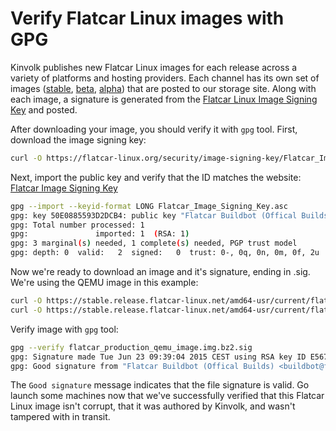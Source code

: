 # Verify Flatcar Linux images with GPG

Kinvolk publishes new Flatcar Linux images for each release across a variety of platforms and hosting providers. Each channel has its own set of images ([stable], [beta], [alpha]) that are posted to our storage site. Along with each image, a signature is generated from the [Flatcar Linux Image Signing Key][signing-key] and posted.

[signing-key]: https://www.flatcar-linux.org/security/image-signing-key/
[stable]: https://stable.release.flatcar-linux.net/amd64-usr/current/
[beta]: https://beta.release.flatcar-linux.net/amd64-usr/current/
[alpha]: https://alpha.release.flatcar-linux.net/amd64-usr/current/

After downloading your image, you should verify it with `gpg` tool. First, download the image signing key:

```sh
curl -O https://flatcar-linux.org/security/image-signing-key/Flatcar_Image_Signing_Key.asc
```

Next, import the public key and verify that the ID matches the website: [Flatcar Image Signing Key][signing-key]

```sh
gpg --import --keyid-format LONG Flatcar_Image_Signing_Key.asc
gpg: key 50E0885593D2DCB4: public key "Flatcar Buildbot (Offical Builds) <buildbot@flatcar-linux.org>" imported
gpg: Total number processed: 1
gpg:               imported: 1  (RSA: 1)
gpg: 3 marginal(s) needed, 1 complete(s) needed, PGP trust model
gpg: depth: 0  valid:   2  signed:   0  trust: 0-, 0q, 0n, 0m, 0f, 2u
```

Now we're ready to download an image and it's signature, ending in .sig. We're using the QEMU image in this example:

```sh
curl -O https://stable.release.flatcar-linux.net/amd64-usr/current/flatcar_production_qemu_image.img.bz2
curl -O https://stable.release.flatcar-linux.net/amd64-usr/current/flatcar_production_qemu_image.img.bz2.sig
```

Verify image with `gpg` tool:

```sh
gpg --verify flatcar_production_qemu_image.img.bz2.sig
gpg: Signature made Tue Jun 23 09:39:04 2015 CEST using RSA key ID E5676EFC
gpg: Good signature from "Flatcar Buildbot (Offical Builds) <buildbot@flatcar-linux.org>"
```

The `Good signature` message indicates that the file signature is valid. Go launch some machines now that we've successfully verified that this Flatcar Linux image isn't corrupt, that it was authored by Kinvolk, and wasn't tampered with in transit.
